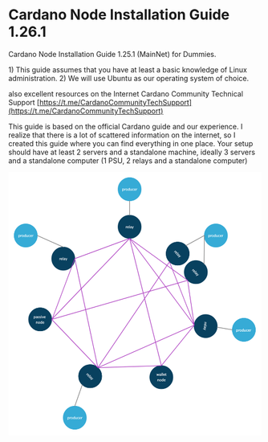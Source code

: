 # Cardano Node Installation Guide 1.26.1

Cardano Node Installation Guide 1.25.1 \(MainNet\) for Dummies.

1\) This guide assumes that you have at least a basic knowledge of Linux administration. 2\) We will use Ubuntu as our operating system of choice.

also excellent resources on the Internet Cardano Community Technical Support [https://t.me/CardanoCommunityTechSupport](https://t.me/CardanoCommunityTechSupport)

This guide is based on the official Cardano guide and our experience. I realize that there is a lot of scattered information on the internet, so I created this guide where you can find everything in one place. Your setup should have at least 2 servers and a standalone machine, ideally 3 servers and a standalone computer \(1 PSU, 2 relays and a standalone computer\)

![](.gitbook/assets/image.png)

